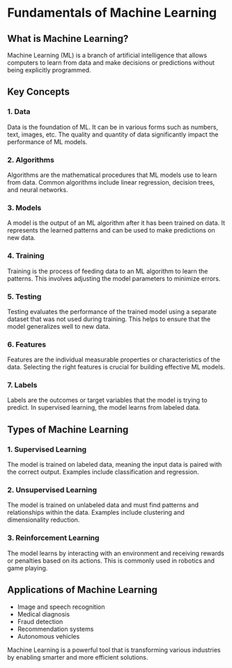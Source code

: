 # Fundamentals of Machine Learning

## What is Machine Learning?

Machine Learning (ML) is a branch of artificial intelligence that allows computers to learn from data and make decisions or predictions without being explicitly programmed.

## Key Concepts

### 1. Data

Data is the foundation of ML. It can be in various forms such as numbers, text, images, etc. The quality and quantity of data significantly impact the performance of ML models.

### 2. Algorithms

Algorithms are the mathematical procedures that ML models use to learn from data. Common algorithms include linear regression, decision trees, and neural networks.

### 3. Models

A model is the output of an ML algorithm after it has been trained on data. It represents the learned patterns and can be used to make predictions on new data.

### 4. Training

Training is the process of feeding data to an ML algorithm to learn the patterns. This involves adjusting the model parameters to minimize errors.

### 5. Testing

Testing evaluates the performance of the trained model using a separate dataset that was not used during training. This helps to ensure that the model generalizes well to new data.

### 6. Features

Features are the individual measurable properties or characteristics of the data. Selecting the right features is crucial for building effective ML models.

### 7. Labels

Labels are the outcomes or target variables that the model is trying to predict. In supervised learning, the model learns from labeled data.

## Types of Machine Learning

### 1. Supervised Learning

The model is trained on labeled data, meaning the input data is paired with the correct output. Examples include classification and regression.

### 2. Unsupervised Learning

The model is trained on unlabeled data and must find patterns and relationships within the data. Examples include clustering and dimensionality reduction.

### 3. Reinforcement Learning

The model learns by interacting with an environment and receiving rewards or penalties based on its actions. This is commonly used in robotics and game playing.

## Applications of Machine Learning

- Image and speech recognition
- Medical diagnosis
- Fraud detection
- Recommendation systems
- Autonomous vehicles

Machine Learning is a powerful tool that is transforming various industries by enabling smarter and more efficient solutions.
